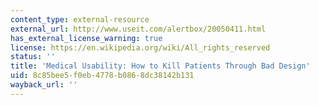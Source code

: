 ```yaml
---
content_type: external-resource
external_url: http://www.useit.com/alertbox/20050411.html
has_external_license_warning: true
license: https://en.wikipedia.org/wiki/All_rights_reserved
status: ''
title: 'Medical Usability: How to Kill Patients Through Bad Design'
uid: 8c85bee5-f0eb-4778-b086-8dc38142b131
wayback_url: ''
---
```

